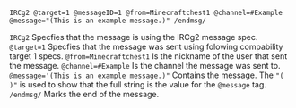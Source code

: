 ```
IRCg2 @target=1 @messageID=1 @from=Minecraftchest1 @channel=#Example @message="(This is an example message.)" /endmsg/
```
`IRCg2` Specfies that the message is using the IRCg2 message spec.
`@target=1` Specfies that the message was sent using folowing compability target 1 specs.
`@from=Minecraftchest1` Is the nickname of the user that sent the message.
`@channel=#Example` Is the channel the message was sent to.
`@message='(This is an example message.)"` Contains the message. The `"( )"` is used to show that the full string is the value for the `@message` tag.
`/endmsg/` Marks the end of the message.
